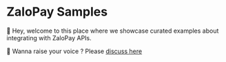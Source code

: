 # ZaloPay Samples

👋 Hey, welcome to this place where we showcase curated examples about integrating with ZaloPay APIs. 

📣 Wanna raise your voice ? Please [discuss here](https://github.com/orgs/zalopay-samples/discussions)